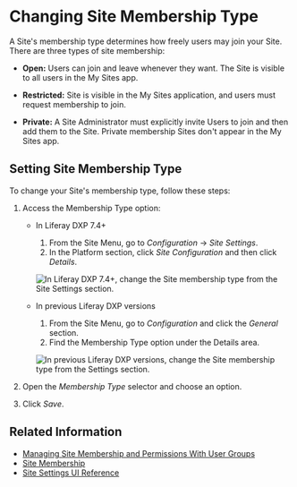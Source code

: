 # Changing Site Membership Type

A Site's membership type determines how freely users may join your Site. There are three types of site membership:

- **Open:** Users can join and leave whenever they want. The Site is visible to all users in the My Sites app.

- **Restricted:** Site is visible in the My Sites application, and users must request membership to join.

- **Private:** A Site Administrator must explicitly invite Users to join and then add them to the Site. Private membership Sites don't appear in the My Sites app.

## Setting Site Membership Type

To change your Site's membership type, follow these steps:

1. Access the Membership Type option:

    - In Liferay DXP 7.4+

      1. From the Site Menu, go to *Configuration* &rarr; *Site Settings*.
      1. In the Platform section, click *Site Configuration* and then click *Details*.

       ![In Liferay DXP 7.4+, change the Site membership type from the Site Settings section.](./changing-site-membership-type/images/02.png)

   - In previous Liferay DXP versions

      1. From the Site Menu, go to *Configuration* and click the *General* section.
      1. Find the Membership Type option under the Details area.

       ![In previous Liferay DXP versions, change the Site membership type from the Settings section.](./changing-site-membership-type/images/01.png)

1. Open the *Membership Type* selector and choose an option.

1. Click *Save*.

## Related Information

- [Managing Site Membership and Permissions With User Groups](../../../users-and-permissions/user-groups/managing-site-membership-and-permissions-with-user-groups)
- [Site Membership](../../sites/site-membership.md)
- [Site Settings UI Reference](../site-settings-ui-reference.md)
